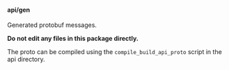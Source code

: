#### api/gen

Generated protobuf messages.

**Do not edit any files in this package directly.**

The proto can be compiled using the `compile_build_api_proto` script in the api directory.
